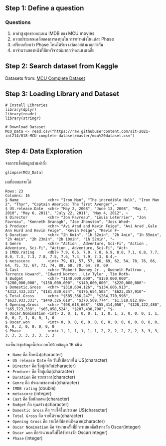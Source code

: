 ## Step 1: Define a question

### Questions
1. หาค่าสูงสุดของคะแนน IMDB ของ MCU movies
2. หางบประมาณเฉลี่ยของการลงทุนในกาารทำหนังในแต่ละ Phase
3. เปรียบเทียบว่า Phase ไหนได้รับรางวัลออสก้ามากกว่ากัน
4. หาจำนวนของหนังที่มีบทวิจารณ์มากกว่าคะแนนเฉลี่ย

## Step 2: Search dataset from Kaggle
Datasets from: [MCU Complete Dataset](https://www.kaggle.com/rachit239/mcu-complete-dataset)

## Step 3: Loading Library and Dataset
```{R}
# Install Libraries
library(dplyr)
library(readr)
library(stringr)

# Download Dataset
MCU_Data <- read.csv("https://raw.githubusercontent.com/sit-2021-int214/018-MCU-complete-dataset/master/mcu%20dataset.csv")
```

## Step 4: Data Exploration
จากการเช็คข้อมูลผ่านคำสั่ง
```{R}
glimpse(MCU_Data)
```
ผลที่ออกมาจะได้
```{R}
Rows: 23
Columns: 16
$ Name             <chr> "Iron Man", "The incredible Hulk", "Iron Man 2", "Thor", "Captain America: The first Avenger",~
$ US.release.Date  <chr> "May 2, 2008", "June 13, 2008", "May 7, 2010", "May 6, 2011", "July 22, 2011", "May 4, 2012", ~
$ Director         <chr> "Jon Favreau", "Louis Leterrier", "Jon Favreau", "Kenneth Branagh", "Joe Jhonston", "Joss Whed~
$ Producer         <chr> "Avi Arad and Kevin Feige", "Avi Arad ,Gale Ann Hurd and Kevin Feige", "Kevin Feige", "Kevin F~
$ Duration         <chr> "2h 6min", "1h 52min", "2h 4min", "1h 55min", "2h 4min", "2h 23min", "2h 10min", "1h 52min", "~
$ Genre            <chr> "Action , Adventure, Sci-Fi", "Action , Adventure, Sci-Fi", "Action , Adventure, Sci-Fi", "Act~
$ IMDB.rating      <dbl> 7.9, 6.6, 7.0, 7.0, 6.9, 8.0, 7.1, 6.8, 7.7, 8.0, 7.3, 7.3, 7.8, 7.5, 7.6, 7.4, 7.9, 7.3, 8.4,~
$ metascore        <int> 79, 61, 57, 57, 66, 69, 62, 54, 70, 76, 66, 64, 75, 72, 67, 73, 74, 88, 68, 70, 64, 78, 69
$ Cast             <chr> "Robert Downey Jr. , Gweneth Paltrow , Terrence Howard", "Edward Norton , Liv Tyler , Tim Roth~
$ Budget           <chr> "$140,000,000", "$150,000,000", "$200,000,000", "$150,000,000", "$140,000,000", "$220,000,000"~
$ Domestic.Gross   <chr> "$318,604,126", "$134,806,913", "$312,433,331", "$181,030,624", "$176,654,505", "$623,357,910"~
$ Total.Gross      <chr> "$585,366,247", "$264,770,996", "$623,933,331", "$449,326,618", "$370,569,774", "$1,518,812,98~
$ Opening.Gross    <chr> "$98,618,668", "$55,414,050", "$128,122,480", "$65,723,338", "$65,058,524", "$207,438,708", "$~
$ Oscar.Nomination <int> 2, 0, 1, 0, 0, 1, 1, 0, 1, 2, 0, 0, 0, 1, 1, 0, 0, 7, 1, 0, 0, 1, 0
$ Oscar.won        <int> 0, 0, 0, 0, 0, 0, 0, 0, 0, 0, 0, 0, 0, 0, 0, 0, 0, 3, 0, 0, 0, 0, 0
$ Phase            <int> 1, 1, 1, 1, 1, 1, 2, 2, 2, 2, 2, 2, 3, 3, 3, 3, 3, 3, 3, 3, 3, 3, 3
```
จะเห็นว่าชุดข้อมูลนี้ประกอบไปด้วยข้อมูล 16 ชนิด
- `Name` คือ ชื่อหนัง(character)
- `US release Date` คือ วันที่เปิดฉายใน US(character)
- `Director` คือ ชื่อผู้กำกับ(character)
- `Producer` คือ ชื่อผู้ผลิต(character)
- `Duration` คือ ระยะเวลา(character)
- `Genre` คือ ประเภทของหนัง(character)
- `IMDB rating` (double)
- `metascore` (integer)
- `Cast` คือ ชื่อนักแสดง(character)
- `Budget` คือ ทุนสร้าง(character)
- `Domestic Gross` คือ รายได้ในประเทศ US(character)
- `Total Gross` คือ รายได้รวม(character)
- `Opening Gross` คือ รายได้สัปดาห์เปิดฉาย(character)
- `Oscar Nomination` คือ จำนวนครั้งที่มีการเสนอชื่อชิงรางวัล Oscar(integer)
- `Oscar won`  คือจำนวนครั้งที่ได้รับรางวัล Oscar(integer)
- `Phase` (integer)
